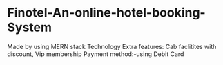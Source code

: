 # Finotel-An-online-hotel-booking-System
Made by using MERN stack Technology
Extra features: Cab faclitites with discount, Vip membership
Payment method:-using Debit Card
